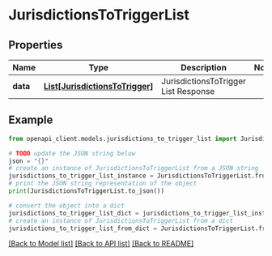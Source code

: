 # JurisdictionsToTriggerList


## Properties

Name | Type | Description | Notes
------------ | ------------- | ------------- | -------------
**data** | [**List[JurisdictionsToTrigger]**](JurisdictionsToTrigger.md) | JurisdictionsToTrigger List Response | 

## Example

```python
from openapi_client.models.jurisdictions_to_trigger_list import JurisdictionsToTriggerList

# TODO update the JSON string below
json = "{}"
# create an instance of JurisdictionsToTriggerList from a JSON string
jurisdictions_to_trigger_list_instance = JurisdictionsToTriggerList.from_json(json)
# print the JSON string representation of the object
print(JurisdictionsToTriggerList.to_json())

# convert the object into a dict
jurisdictions_to_trigger_list_dict = jurisdictions_to_trigger_list_instance.to_dict()
# create an instance of JurisdictionsToTriggerList from a dict
jurisdictions_to_trigger_list_from_dict = JurisdictionsToTriggerList.from_dict(jurisdictions_to_trigger_list_dict)
```
[[Back to Model list]](../README.md#documentation-for-models) [[Back to API list]](../README.md#documentation-for-api-endpoints) [[Back to README]](../README.md)


